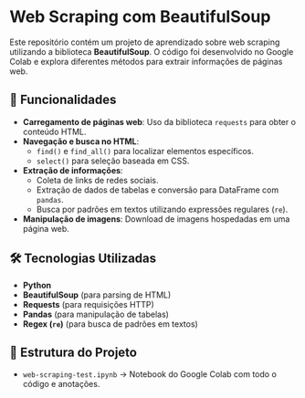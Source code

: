 # Web Scraping com BeautifulSoup

Este repositório contém um projeto de aprendizado sobre web scraping utilizando a biblioteca **BeautifulSoup**. O código foi desenvolvido no Google Colab e explora diferentes métodos para extrair informações de páginas web.

## 📌 Funcionalidades

- **Carregamento de páginas web**: Uso da biblioteca `requests` para obter o conteúdo HTML.
- **Navegação e busca no HTML**:
  - `find()` e `find_all()` para localizar elementos específicos.
  - `select()` para seleção baseada em CSS.
- **Extração de informações**:
  - Coleta de links de redes sociais.
  - Extração de dados de tabelas e conversão para DataFrame com `pandas`.
  - Busca por padrões em textos utilizando expressões regulares (`re`).
- **Manipulação de imagens**: Download de imagens hospedadas em uma página web.

## 🛠 Tecnologias Utilizadas

- **Python**
- **BeautifulSoup** (para parsing de HTML)
- **Requests** (para requisições HTTP)
- **Pandas** (para manipulação de tabelas)
- **Regex (`re`)** (para busca de padrões em textos)

## 📂 Estrutura do Projeto

- `web-scraping-test.ipynb` → Notebook do Google Colab com todo o código e anotações.
